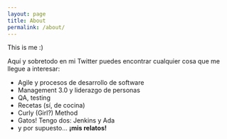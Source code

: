 ```yaml
---
layout: page
title: About
permalink: /about/
---
```


This is me :)

Aquí y sobretodo en mi Twitter puedes encontrar cualquier cosa que me llegue a interesar: 

- Agile y procesos de desarrollo de software
- Management 3.0 y liderazgo de personas 
- QA, testing
- Recetas (sí, de cocina)
- Curly (Girl?) Method 
- Gatos! Tengo dos: Jenkins y Ada 
- y por supuesto... **¡mis relatos!**


[jekyll-organization]: https://github.com/jekyll
